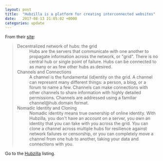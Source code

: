 ```yaml
---
layout: post
title:  "Hubzilla is a platform for creating interconnected websites"
date:   2017-08-13 21:05:02 +0000
categories: update
---
```


From their <a href="https://project.hubzilla.org/page/hubzilla/hubzilla-project">site</a>:
<blockquote>
<dl>
<dt>Decentralized network of hubs: the grid</dt>
<dd>Hubs are the servers that communicate with one another to propagate information across the
network, or "grid". There is no central hub or single point of failure. Hubs can be connected
to as many or as few other hubs as desired.</dd>
<dt>Channels and Connections</dt>
<dd>A channel is the fundamental (id)entity on the grid. A channel can represent many different
things: a person, a blog, or a forum to name a few. Channels can make connections with other
channels to share information with highly detailed permissions. Channels are addressed using a
familiar channel@hub.domain format.</dd>
<dt>Nomadic Identity and Cloning</dt>
<dd>Nomadic identity means true ownership of online identity. With Hubzilla, you don't have an
account on a server, you own an identity that you can take with you across the grid. You can
clone a channel across multiple hubs for resilience against network failures or censorship,
or you can completely move a channel from one hub to another, taking your data and connections
with you.</dd>
</dl>
</blockquote>

Go to the <a href="/products/#Hubzilla">Hubzilla</a> listing.

